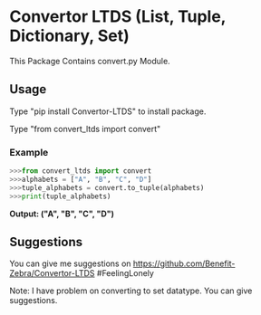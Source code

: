 <h1> Convertor LTDS (List, Tuple, Dictionary, Set) </h1>
This Package Contains convert.py Module.
  <br>
<h2> Usage </h2>
Type "pip install Convertor-LTDS" to install package.

Type "from convert_ltds import convert"

<h3> Example </h3>

```python
>>>from convert_ltds import convert
>>>alphabets = ["A", "B", "C", "D"]
>>>tuple_alphabets = convert.to_tuple(alphabets)
>>>print(tuple_alphabets)
```

**Output: ("A", "B", "C", "D")**

<h2> Suggestions </h2>

You can give me suggestions on https://github.com/Benefit-Zebra/Convertor-LTDS
#FeelingLonely

Note: I have problem on converting to set datatype. You can give suggestions.